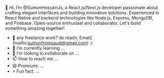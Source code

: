 👋 Hi, I’m @SumonHossainJs, a React.js/Next.js developer passionate about crafting elegant interfaces and building innovative solutions. Experienced in React Native and backend technologies like Node.js, Express, MongoDB, and Firebase. Open-source enthusiast and collaborator. Let's build something amazing together!
- 💼 any freelance work? do reach, Email](mailto:sumonfromsaudi@gmail.com) :)
- 🌱 I’m currently learning ...
- 💞️ I’m looking to collaborate on ...
- 📫 How to reach me ...
- 😄 Pronouns: ...
- ⚡ Fun fact: ...

<!---
SumonHossainJs/SumonHossainJs is a ✨ special ✨ repository because its `README.md` (this file) appears on your GitHub profile.
You can click the Preview link to take a look at your changes.
--->
